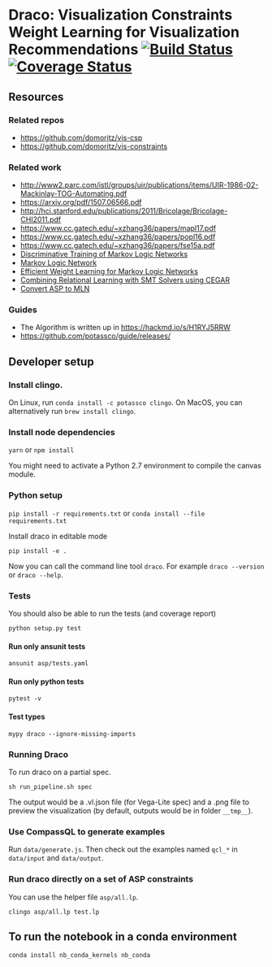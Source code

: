 # Draco: Visualization Constraints Weight Learning for Visualization Recommendations [![Build Status](https://travis-ci.org/domoritz/draco.svg?branch=master)](https://travis-ci.org/domoritz/draco) [![Coverage Status](https://coveralls.io/repos/github/domoritz/draco/badge.svg?branch=master)](https://coveralls.io/github/domoritz/draco?branch=master)

## Resources

### Related repos

* https://github.com/domoritz/vis-csp
* https://github.com/domoritz/vis-constraints

### Related work

* http://www2.parc.com/istl/groups/uir/publications/items/UIR-1986-02-Mackinlay-TOG-Automating.pdf
* https://arxiv.org/pdf/1507.06566.pdf
* http://hci.stanford.edu/publications/2011/Bricolage/Bricolage-CHI2011.pdf
* https://www.cc.gatech.edu/~xzhang36/papers/mapl17.pdf
* https://www.cc.gatech.edu/~xzhang36/papers/popl16.pdf
* https://www.cc.gatech.edu/~xzhang36/papers/fse15a.pdf
* [Discriminative Training of Markov Logic Networks](https://homes.cs.washington.edu/~pedrod/papers/aaai05.pdf)
* [Markov Logic Network](https://homes.cs.washington.edu/~pedrod/papers/pilp.pdf)
* [Efficient Weight Learning for Markov Logic Networks](https://homes.cs.washington.edu/~pedrod/papers/pkdd07.pdf)
* [Combining Relational Learning with SMT
Solvers using CEGAR](https://www.microsoft.com/en-us/research/wp-content/uploads/2016/02/main-25.pdf)
* [Convert ASP to MLN](http://reasoning.eas.asu.edu/lpmln/Tutorial.html)

### Guides

* The Algorithm is written up in https://hackmd.io/s/H1RYJ5RRW
* https://github.com/potassco/guide/releases/

## Developer setup

### Install clingo.

On Linux, run `conda install -c potassco clingo`. On MacOS, you can alternatively run `brew install clingo`.

### Install node dependencies

`yarn` or `npm install`

You might need to activate a Python 2.7 environment to compile the canvas module.

### Python setup

`pip install -r requirements.txt` or `conda install --file requirements.txt`

Install draco in editable mode

`pip install -e .`

Now you can call the command line tool `draco`. For example `draco --version` or `draco --help`.

### Tests

You should also be able to run the tests (and coverage report)

`python setup.py test`

#### Run only ansunit tests

`ansunit asp/tests.yaml`

#### Run only python tests

`pytest -v`

#### Test types

`mypy draco --ignore-missing-imports`

### Running Draco

To run draco on a partial spec.

`sh run_pipeline.sh spec`

The output would be a .vl.json file (for Vega-Lite spec) and a .png file to preview the visualization (by default, outputs would be in folder `__tmp__`).

### Use CompassQL to generate examples

Run `data/generate.js`. Then check out the examples named `qcl_*` in `data/input` and `data/output`.

### Run draco directly on a set of ASP constraints

You can use the helper file `asp/all.lp`.

`clingo asp/all.lp test.lp`

## To run the notebook in a conda environment

`conda install nb_conda_kernels nb_conda`
